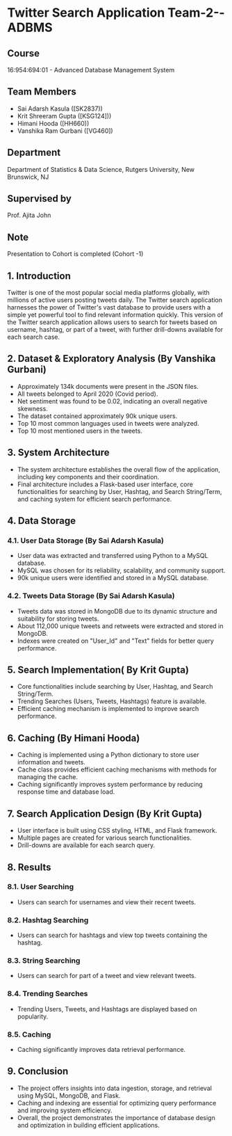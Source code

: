 # Twitter Search Application Team-2--ADBMS




## Course
16:954:694:01 - Advanced Database Management System

## Team Members
- Sai Adarsh Kasula ([SK2837))
- Krit Shreeram Gupta ([KSG124]))
- Himani Hooda ([HH660))
- Vanshika Ram Gurbani ([VG460])

## Department
Department of Statistics & Data Science, Rutgers University, New Brunswick, NJ

## Supervised by
Prof. Ajita John

## Note
Presentation to Cohort is completed (Cohort -1)

## 1. Introduction
Twitter is one of the most popular social media platforms globally, with millions of active users posting tweets daily. The Twitter search application harnesses the power of Twitter's vast database to provide users with a simple yet powerful tool to find relevant information quickly. This version of the Twitter search application allows users to search for tweets based on username, hashtag, or part of a tweet, with further drill-downs available for each search case.

## 2. Dataset & Exploratory Analysis (By Vanshika Gurbani)
- Approximately 134k documents were present in the JSON files.
- All tweets belonged to April 2020 (Covid period).
- Net sentiment was found to be 0.02, indicating an overall negative skewness.
- The dataset contained approximately 90k unique users.
- Top 10 most common languages used in tweets were analyzed.
- Top 10 most mentioned users in the tweets.

## 3. System Architecture
- The system architecture establishes the overall flow of the application, including key components and their coordination.
- Final architecture includes a Flask-based user interface, core functionalities for searching by User, Hashtag, and Search String/Term, and caching system for efficient search performance.

## 4. Data Storage
### 4.1. User Data Storage (By Sai Adarsh Kasula)
- User data was extracted and transferred using Python to a MySQL database.
- MySQL was chosen for its reliability, scalability, and community support.
- 90k unique users were identified and stored in a MySQL database.

### 4.2. Tweets Data Storage (By Sai Adarsh Kasula)
- Tweets data was stored in MongoDB due to its dynamic structure and suitability for storing tweets.
- About 112,000 unique tweets and retweets were extracted and stored in MongoDB.
- Indexes were created on "User_Id" and "Text" fields for better query performance.

## 5. Search Implementation( By Krit Gupta)
- Core functionalities include searching by User, Hashtag, and Search String/Term.
- Trending Searches (Users, Tweets, Hashtags) feature is available.
- Efficient caching mechanism is implemented to improve search performance.

## 6. Caching (By Himani Hooda)
- Caching is implemented using a Python dictionary to store user information and tweets.
- Cache class provides efficient caching mechanisms with methods for managing the cache.
- Caching significantly improves system performance by reducing response time and database load.

## 7. Search Application Design (By Krit Gupta)
- User interface is built using CSS styling, HTML, and Flask framework.
- Multiple pages are created for various search functionalities.
- Drill-downs are available for each search query.

## 8. Results
### 8.1. User Searching
- Users can search for usernames and view their recent tweets.

### 8.2. Hashtag Searching
- Users can search for hashtags and view top tweets containing the hashtag.

### 8.3. String Searching
- Users can search for part of a tweet and view relevant tweets.

### 8.4. Trending Searches
- Trending Users, Tweets, and Hashtags are displayed based on popularity.

### 8.5. Caching
- Caching significantly improves data retrieval performance.

## 9. Conclusion
- The project offers insights into data ingestion, storage, and retrieval using MySQL, MongoDB, and Flask.
- Caching and indexing are essential for optimizing query performance and improving system efficiency.
- Overall, the project demonstrates the importance of database design and optimization in building efficient applications.

